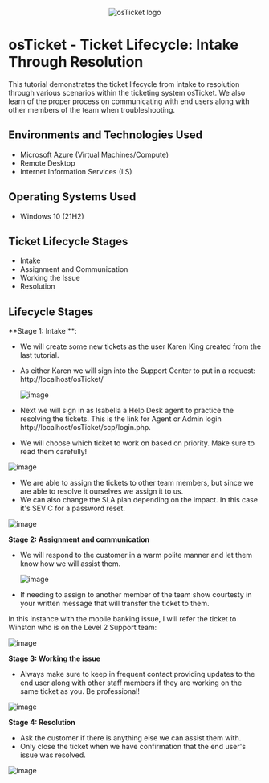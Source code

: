 <p align="center">
<img src="https://i.imgur.com/Clzj7Xs.png" alt="osTicket logo"/>
</p>

<h1>osTicket - Ticket Lifecycle: Intake Through Resolution</h1>
This tutorial demonstrates the ticket lifecycle from intake to resolution through various scenarios within the ticketing system osTicket. We also learn of the proper process on communicating with end users along with other members of the team when troubleshooting. <br />



<h2>Environments and Technologies Used</h2>

- Microsoft Azure (Virtual Machines/Compute)
- Remote Desktop
- Internet Information Services (IIS)

<h2>Operating Systems Used </h2>

- Windows 10</b> (21H2)

<h2>Ticket Lifecycle Stages</h2>

- Intake
- Assignment and Communication
- Working the Issue
- Resolution

<h2>Lifecycle Stages</h2>

**Stage 1: Intake **: 
- We will create some new tickets as the user Karen King created from the last tutorial.
- As either Karen we will sign into the Support Center to put in a request: http://localhost/osTicket/
  
  ![image](https://github.com/user-attachments/assets/e5051234-9db8-4e5a-9978-3aa4855f4cba)

- Next we will sign in as Isabella a Help Desk agent to practice the resolving the tickets. This is the link for Agent or Admin login http://localhost/osTicket/scp/login.php.
- We will choose which ticket to work on based on priority. Make sure to read them carefully!
  
![image](https://github.com/user-attachments/assets/4163fb94-070e-468f-b02b-1c3e92fccf95)

- We are able to assign the tickets to other team members, but since we are able to resolve it ourselves we assign it to us.
- We can also change the SLA plan depending on the impact. In this case it's SEV C for a password reset.

![image](https://github.com/user-attachments/assets/a27c9e75-27c5-437f-b454-e341db525770)


**Stage 2: Assignment and communication**
- We will respond to the customer in a warm polite manner and let them know how we will assist them.
  
  ![image](https://github.com/user-attachments/assets/60190132-f5c1-467d-a1c3-55283a870aef)


- If needing to assign to another member of the team show courtesty in your written message that will transfer the ticket to them.

  
In this instance with the mobile banking issue, I will refer the ticket to Winston who is on the Level 2 Support team:

![image](https://github.com/user-attachments/assets/cb9391e5-eb64-4267-acdd-61eb6c514f27)

  
**Stage 3: Working the issue**
- Always make sure to keep in frequent contact providing updates to the end user along with other staff members if they are working on the same ticket as you. Be professional!

![image](https://github.com/user-attachments/assets/38735ab2-e882-4f52-93ac-ea594795d5ff)


**Stage 4: Resolution**
- Ask the customer if there is anything else we can assist them with.
- Only close the ticket when we have confirmation that the end user's issue was resolved.

![image](https://github.com/user-attachments/assets/e28025b2-aa3e-44d9-aa5a-5752b676e1bf)





